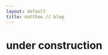 ```yaml
---
layout: default
title: matthew // blog
---
```

# under construction
<!-- <h1>blogtastic!</h1>
<p>assorted thoughts about a variety of topics</p>

<h2>under construction!!!!</h2> -->

<!-- <ul>
  {% for post in site.posts %}
    <li>
      <h3><a href="{{ post.url }}">{{ post.title }}</a> ({{ post.date | date_to_string }})</h3>
      {{ post.excerpt }}
    </li>
  {% endfor %}
</ul> -->